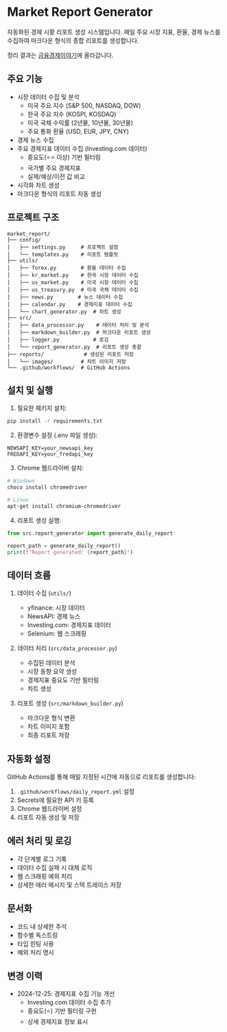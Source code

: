# Market Report Generator

자동화된 경제 시황 리포트 생성 시스템입니다. 매일 주요 시장 지표, 환율, 경제 뉴스를 수집하여 마크다운 형식의 종합 리포트를 생성합니다.

정리 결과는 [금융경제이야기](https://storyofeconomy.tistory.com/)에 올라갑니다.

## 주요 기능

- 시장 데이터 수집 및 분석
  - 미국 주요 지수 (S&P 500, NASDAQ, DOW)
  - 한국 주요 지수 (KOSPI, KOSDAQ)
  - 미국 국채 수익률 (2년물, 10년물, 30년물)
  - 주요 통화 환율 (USD, EUR, JPY, CNY)
- 경제 뉴스 수집
- 주요 경제지표 데이터 수집 (Investing.com 데이터)
  - 중요도(⭐⭐ 이상) 기반 필터링
  - 국가별 주요 경제지표
  - 실제/예상/이전 값 비교
- 시각화 차트 생성
- 마크다운 형식의 리포트 자동 생성

## 프로젝트 구조

```
market_report/
├── config/
│   ├── settings.py     # 프로젝트 설정
│   └── templates.py    # 리포트 템플릿
├── utils/
│   ├── forex.py        # 환율 데이터 수집
│   ├── kr_market.py    # 한국 시장 데이터 수집
│   ├── us_market.py    # 미국 시장 데이터 수집
│   ├── us_treasury.py  # 미국 국채 데이터 수집
│   ├── news.py        # 뉴스 데이터 수집
│   ├── calendar.py    # 경제지표 데이터 수집
│   └── chart_generator.py  # 차트 생성
├── src/
│   ├── data_processor.py    # 데이터 처리 및 분석
│   ├── markdown_builder.py  # 마크다운 리포트 생성
│   ├── logger.py           # 로깅
│   └── report_generator.py  # 리포트 생성 총괄
├── reports/             # 생성된 리포트 저장
│   └── images/         # 차트 이미지 저장
└── .github/workflows/  # GitHub Actions
```

## 설치 및 실행

1. 필요한 패키지 설치:
```bash
pip install -r requirements.txt
```

2. 환경변수 설정 (.env 파일 생성):
```
NEWSAPI_KEY=your_newsapi_key
FREDAPI_KEY=your_fredapi_key
```

3. Chrome 웹드라이버 설치:
```bash
# Windows
choco install chromedriver

# Linux
apt-get install chromium-chromedriver
```

4. 리포트 생성 실행:
```python
from src.report_generator import generate_daily_report

report_path = generate_daily_report()
print(f"Report generated: {report_path}")
```

## 데이터 흐름

1. 데이터 수집 (`utils/`)
   - yfinance: 시장 데이터
   - NewsAPI: 경제 뉴스
   - Investing.com: 경제지표 데이터
   - Selenium: 웹 스크래핑

2. 데이터 처리 (`src/data_processor.py`)
   - 수집된 데이터 분석
   - 시장 동향 요약 생성
   - 경제지표 중요도 기반 필터링
   - 차트 생성

3. 리포트 생성 (`src/markdown_builder.py`)
   - 마크다운 형식 변환
   - 차트 이미지 포함
   - 최종 리포트 저장

## 자동화 설정

GitHub Actions를 통해 매일 지정된 시간에 자동으로 리포트를 생성합니다:

1. `.github/workflows/daily_report.yml` 설정
2. Secrets에 필요한 API 키 등록
3. Chrome 웹드라이버 설정
4. 리포트 자동 생성 및 저장

## 에러 처리 및 로깅

- 각 단계별 로그 기록
- 데이터 수집 실패 시 대체 로직
- 웹 스크래핑 예외 처리
- 상세한 에러 메시지 및 스택 트레이스 저장

## 문서화

- 코드 내 상세한 주석
- 함수별 독스트링
- 타입 힌팅 사용
- 예외 처리 명시

## 변경 이력

- 2024-12-25: 경제지표 수집 기능 개선
  - Investing.com 데이터 수집 추가
  - 중요도(⭐) 기반 필터링 구현
  - 상세 경제지표 정보 표시